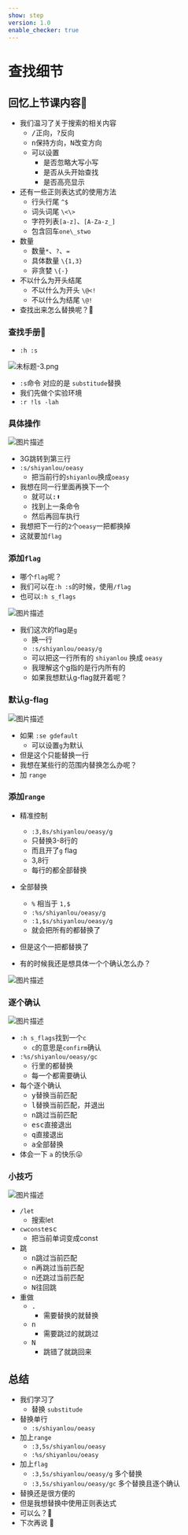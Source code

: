 ```yaml
---
show: step
version: 1.0
enable_checker: true
---
```


# 查找细节

## 回忆上节课内容🤔
- 我们温习了关于搜索的相关内容
	- <kbd>/</kbd>正向，<kbd>?</kbd>反向
	- <kbd>n</kbd>保持方向，<kbd>N</kbd>改变方向
	- 可以设置
		- 是否忽略大写小写
		- 是否从头开始查找
		- 是否高亮显示
- 还有一些正则表达式的使用方法
	- 行头行尾 `^$`
	- 词头词尾 `\<\>`
	- 字符列表`[a-z]`、`[A-Za-z_]`
	- 包含回车`one\_stwo`
- 数量
	- 数量`*`、`?`、`=`
	- 具体数量 `\{1,3}`
	- 非贪婪 `\{-}`
- 不以什么为开头结尾
	- 不以什么为开头 `\@<!`
	- 不以什么为结尾 `\@! `
- 查找出来怎么替换呢？🤔

### 查找手册📕
- `:h :s`

![未标题-3.png](https://labfile.oss.aliyuncs.com/courses/2840/%E6%9C%AA%E6%A0%87%E9%A2%98-3.png)

-  `:s`命令 对应的是 `substitude`替换
- 我们先做个实验环境
- `:r !ls -lah`

### 具体操作


![图片描述](https://doc.shiyanlou.com/courses/uid1190679-20211003-1633265177866)

- 3G跳转到第三行
- `:s/shiyanlou/oeasy` 
	- 把当前行的`shiyanlou`换成`oeasy`
- 我想在同一行里面再换下一个
	- 就可以<kbd>:</kbd><kbd>⬆️</kbd>
	- 找到上一条命令
	- 然后再回车执行
- 我想把下一行的`2`个`oeasy`一把都换掉
- 这就要加`flag` 

### 添加`flag`

- 哪个`flag`呢？
- 我们可以在`:h :s`的时候，使用`/flag`
- 也可以`:h s_flags`

![图片描述](https://doc.shiyanlou.com/courses/uid1190679-20210202-1612260205142)

- 我们这次的flag是`g`
	- 换一行
	- `:s/shiyanlou/oeasy/g` 
	- 可以把这一行所有的 `shiyanlou` 换成 `oeasy`
	- 我理解这个g指的是行内所有的
	- 如果我想默认g-flag就开着呢？

### 默认g-flag

![图片描述](https://doc.shiyanlou.com/courses/uid1190679-20211003-1633265778236)

- 如果 `:se gdefault`
	- 可以设置`g`为默认
- 但是这个只能替换一行
- 我想在某些行的范围内替换怎么办呢？
- 加 `range`

### 添加`range`
- 精准控制
	- `:3,8s/shiyanlou/oeasy/g`
	- 只替换3-8行的
	- 而且开了`g` flag
	- 3,8行
	- 每行的都全部替换
- 全部替换
	- `%` 相当于 `1,$`
	- `:%s/shiyanlou/oeasy/g`
	- `:1,$s/shiyanlou/oeasy/g`
	- 就会把所有的都替换了

- 但是这个一把都替换了
- 有的时候我还是想具体一个个确认怎么办？

![图片描述](https://doc.shiyanlou.com/courses/uid1190679-20210202-1612259869235)

### 逐个确认

![图片描述](https://doc.shiyanlou.com/courses/uid1190679-20210202-1612263843722)

- `:h s_flags`找到一个`c`
	- `c`的意思是`confirm`确认
- `:%s/shiyanlou/oeasy/gc`
	- 行里的都替换
	- 每一个都需要确认
- 每个逐个确认
	- <kbd>y</kbd>替换当前匹配
	- <kbd>l</kbd>替换当前匹配，并退出
	- <kbd>n</kbd>跳过当前匹配
	- <kbd>esc</kbd>直接退出
	- <kbd>q</kbd>直接退出
	- <kbd>a</kbd>全部替换
- 体会一下 `a` 的快乐😛

### 小技巧

![图片描述](https://doc.shiyanlou.com/courses/uid1190679-20210802-1627871464712)

- `/let`
	- 搜索let
- `cwconst`<kbd>esc</kbd>
	- 把当前单词变成const
- 跳
	- <kbd>n</kbd>跳过当前匹配
	- <kbd>n</kbd>再跳过当前匹配
	- <kbd>n</kbd>还跳过当前匹配
	- <kbd>N</kbd>往回跳
- 重做
	- <kbd>.</kbd>
		- 需要替换的就替换
	- <kbd>n</kbd>
		- 需要跳过的就跳过
	- <kbd>N</kbd>
		- 跳错了就跳回来

## 总结
- 我们学习了 
	- 替换 `substitude` 
- 替换单行
	- `:s/shiyanlou/oeasy` 
- 加上`range`
	- `:3,5s/shiyanlou/oeasy`  
	- `:%s/shiyanlou/oeasy`  
- 加上`flag`
	- `:3,5s/shiyanlou/oeasy/g` 多个替换
	- `:3,5s/shiyanlou/oeasy/gc` 多个替换且逐个确认
- 替换还是很方便的
- 但是我想替换中使用正则表达式
- 可以么？🤔
- 下次再说 👋






